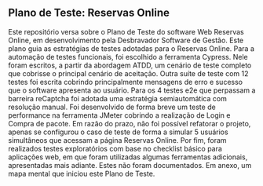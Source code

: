 ## Plano de Teste: Reservas Online
Este repositório versa sobre o Plano de Teste do software Web Reservas Online, em desenvolvimento pela Desbravador Software de Gestão. Este plano guia as estratégias de testes adotadas para o Reservas Online. Para a automação de testes funcionais, foi escolhido a ferramenta Cypress. Nele foram escritos, a partir da abordagem ATDD, um cenário de teste completo que cobrisse o principal cenário de aceitação. Outra suíte de teste com 12 testes foi escrita cobrindo principalmente mensagens de erro e sucesso que o software apresenta ao usuário. Para os 4 testes e2e que perpassam a barreira reCaptcha foi adotada uma estratégia semiautomática com resolução manual. Foi desenvolvido de forma breve um teste de performance na ferramenta JMeter cobrindo a realização de Login e Compra de pacote. Em razão do prazo, não foi possível refatorar o projeto, apenas se configurou o caso de teste de forma a simular 5 usuários simultâneos que acessam a página Reservas Online. Por fim, foram realizados testes exploratórios com base no checklist básico para aplicações web, em que foram utilizadas algumas ferramentas adicionais, apresentadas mais adiante. Estes não foram documentados. Em anexo, um mapa mental que iniciou este Plano de Teste.